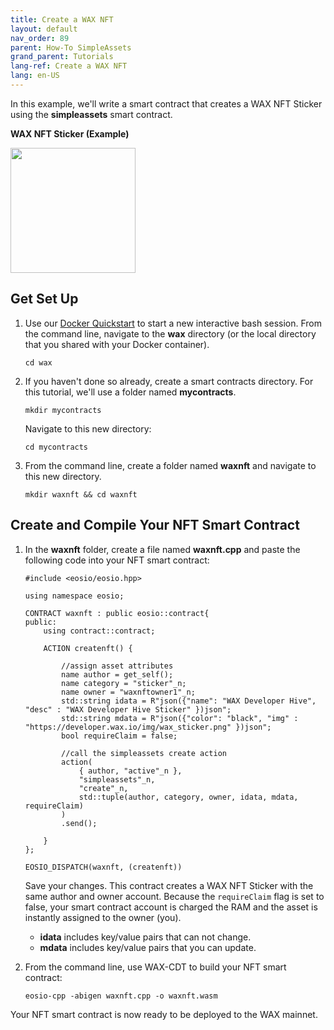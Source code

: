 ```yaml
---
title: Create a WAX NFT
layout: default
nav_order: 89
parent: How-To SimpleAssets
grand_parent: Tutorials
lang-ref: Create a WAX NFT
lang: en-US
---
```


In this example, we'll write a smart contract that creates a WAX NFT Sticker using the **simpleassets** smart contract. 

**WAX NFT Sticker (Example)**

<img src="https://developer.wax.io/img/wax_sticker.png" style="height:200px" />

## Get Set Up

1. Use our [Docker Quickstart](/en/dapp-development/docker-setup/) to start a new interactive bash session. From the command line, navigate to the **wax** directory (or the local directory that you shared with your Docker container).

    ```shell
    cd wax
    ```

2. If you haven't done so already, create a smart contracts directory. For this tutorial, we'll use a folder named **mycontracts**.

    ```shell
    mkdir mycontracts
    ```

    Navigate to this new directory:

    ```shell
    cd mycontracts
    ```

3. From the command line, create a folder named **waxnft** and navigate to this new directory.

    ```shell
    mkdir waxnft && cd waxnft
    ```

## Create and Compile Your NFT Smart Contract

1. In the **waxnft** folder, create a file named **waxnft.cpp** and paste the following code into your NFT smart contract:

    ```
    #include <eosio/eosio.hpp>

    using namespace eosio;

    CONTRACT waxnft : public eosio::contract{
    public:
	    using contract::contract;

	    ACTION createnft() {

            //assign asset attributes
		    name author = get_self();
		    name category = "sticker"_n;
		    name owner = "waxnftowner1"_n;
		    std::string idata = R"json({"name": "WAX Developer Hive", "desc" : "WAX Developer Hive Sticker" })json";
		    std::string mdata = R"json({"color": "black", "img" : "https://developer.wax.io/img/wax_sticker.png" })json";
		    bool requireClaim = false;

            //call the simpleassets create action
		    action(
			    { author, "active"_n },
			    "simpleassets"_n,
			    "create"_n,
			    std::tuple(author, category, owner, idata, mdata, requireClaim)
		    )
		    .send();

	    }
    };

    EOSIO_DISPATCH(waxnft, (createnft))
    ```    
        
    Save your changes. This contract creates a WAX NFT Sticker with the same author and owner account. Because the `requireClaim` flag is set to false, your smart contract account is charged the RAM and the asset is instantly assigned to the owner (you).

     * **idata** includes key/value pairs that can not change.
    * **mdata** includes key/value pairs that you can update.

2. From the command line, use WAX-CDT to build your NFT smart contract:

    ```shell
    eosio-cpp -abigen waxnft.cpp -o waxnft.wasm
    ```

Your NFT smart contract is now ready to be deployed to the WAX mainnet. 







